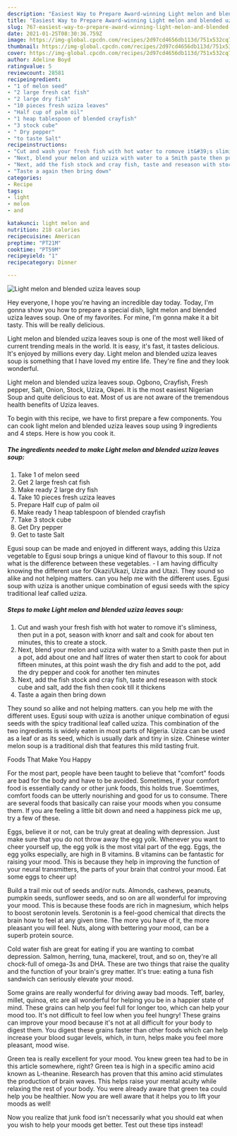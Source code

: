 ```yaml
---
description: "Easiest Way to Prepare Award-winning Light melon and blended uziza leaves soup"
title: "Easiest Way to Prepare Award-winning Light melon and blended uziza leaves soup"
slug: 767-easiest-way-to-prepare-award-winning-light-melon-and-blended-uziza-leaves-soup
date: 2021-01-25T08:30:36.759Z
image: https://img-global.cpcdn.com/recipes/2d97cd4656db113d/751x532cq70/light-melon-and-blended-uziza-leaves-soup-recipe-main-photo.jpg
thumbnail: https://img-global.cpcdn.com/recipes/2d97cd4656db113d/751x532cq70/light-melon-and-blended-uziza-leaves-soup-recipe-main-photo.jpg
cover: https://img-global.cpcdn.com/recipes/2d97cd4656db113d/751x532cq70/light-melon-and-blended-uziza-leaves-soup-recipe-main-photo.jpg
author: Adeline Boyd
ratingvalue: 5
reviewcount: 28581
recipeingredient:
- "1 of melon seed"
- "2 large fresh cat fish"
- "2 large dry fish"
- "10 pieces fresh uziza leaves"
- "Half cup of palm oil"
- "1 heap tablespoon of blended crayfish"
- "3 stock cube"
- " Dry pepper"
- "to taste Salt"
recipeinstructions:
- "Cut and wash your fresh fish with hot water to romove it&#39;s sliminess, then put in a pot, season with knorr and salt and cook for about ten minutes, this to create a stock."
- "Next, blend your melon and uziza with water to a Smith paste then put in a pot, add about one and half litres of water then start to cook for about fifteen minutes, at this point wash the dry fish and add to the pot, add the dry pepper and cook for another ten minutes"
- "Next, add the fish stock and cray fish, taste and reseason with stock cube and salt, add the fish then cook till it thickens"
- "Taste a again then bring down"
categories:
- Recipe
tags:
- light
- melon
- and

katakunci: light melon and 
nutrition: 218 calories
recipecuisine: American
preptime: "PT21M"
cooktime: "PT59M"
recipeyield: "1"
recipecategory: Dinner

---
```



![Light melon and blended uziza leaves soup](https://img-global.cpcdn.com/recipes/2d97cd4656db113d/751x532cq70/light-melon-and-blended-uziza-leaves-soup-recipe-main-photo.jpg)

Hey everyone, I hope you're having an incredible day today. Today, I'm gonna show you how to prepare a special dish, light melon and blended uziza leaves soup. One of my favorites. For mine, I'm gonna make it a bit tasty. This will be really delicious.

Light melon and blended uziza leaves soup is one of the most well liked of current trending meals in the world. It is easy, it's fast, it tastes delicious. It's enjoyed by millions every day. Light melon and blended uziza leaves soup is something that I have loved my entire life. They're fine and they look wonderful.

Light melon and blended uziza leaves soup. Ogbono, Crayfish, Fresh pepper, Salt, Onion, Stock, Uziza, Okpei. It is the most easiest Nigerian Soup and quite delicious to eat. Most of us are not aware of the tremendous health benefits of Uziza leaves.


To begin with this recipe, we have to first prepare a few components. You can cook light melon and blended uziza leaves soup using 9 ingredients and 4 steps. Here is how you cook it.

<!--inarticleads1-->

##### The ingredients needed to make Light melon and blended uziza leaves soup:

1. Take 1 of melon seed
1. Get 2 large fresh cat fish
1. Make ready 2 large dry fish
1. Take 10 pieces fresh uziza leaves
1. Prepare Half cup of palm oil
1. Make ready 1 heap tablespoon of blended crayfish
1. Take 3 stock cube
1. Get  Dry pepper
1. Get to taste Salt


Egusi soup can be made and enjoyed in different ways, adding this Uziza vegetable to Egusi soup brings a unique kind of flavour to this soup. If not what is the difference between these vegetables. - I am having difficulty knowing the different use for Okazi/Ukazi, Uziza and Utazi. They sound so alike and not helping matters. can you help me with the different uses. Egusi soup with uziza is another unique combination of egusi seeds with the spicy traditional leaf called uziza. 

<!--inarticleads2-->

##### Steps to make Light melon and blended uziza leaves soup:

1. Cut and wash your fresh fish with hot water to romove it&#39;s sliminess, then put in a pot, season with knorr and salt and cook for about ten minutes, this to create a stock.
1. Next, blend your melon and uziza with water to a Smith paste then put in a pot, add about one and half litres of water then start to cook for about fifteen minutes, at this point wash the dry fish and add to the pot, add the dry pepper and cook for another ten minutes
1. Next, add the fish stock and cray fish, taste and reseason with stock cube and salt, add the fish then cook till it thickens
1. Taste a again then bring down


They sound so alike and not helping matters. can you help me with the different uses. Egusi soup with uziza is another unique combination of egusi seeds with the spicy traditional leaf called uziza. This combination of the two ingredients is widely eaten in most parts of Nigeria. Uziza can be used as a leaf or as its seed, which is usually dark and tiny in size. Chinese winter melon soup is a traditional dish that features this mild tasting fruit. 

Foods That Make You Happy


For the most part, people have been taught to believe that "comfort" foods are bad for the body and have to be avoided. Sometimes, if your comfort food is essentially candy or other junk foods, this holds true. Soemtimes, comfort foods can be utterly nourishing and good for us to consume. There are several foods that basically can raise your moods when you consume them. If you are feeling a little bit down and need a happiness pick me up, try a few of these.

Eggs, believe it or not, can be truly great at dealing with depression. Just make sure that you do not throw away the egg yolk. Whenever you want to cheer yourself up, the egg yolk is the most vital part of the egg. Eggs, the egg yolks especially, are high in B vitamins. B vitamins can be fantastic for raising your mood. This is because they help in improving the function of your neural transmitters, the parts of your brain that control your mood. Eat some eggs to cheer up!

Build a trail mix out of seeds and/or nuts. Almonds, cashews, peanuts, pumpkin seeds, sunflower seeds, and so on are all wonderful for improving your mood. This is because these foods are rich in magnesium, which helps to boost serotonin levels. Serotonin is a feel-good chemical that directs the brain how to feel at any given time. The more you have of it, the more pleasant you will feel. Nuts, along with bettering your mood, can be a superb protein source.

Cold water fish are great for eating if you are wanting to combat depression. Salmon, herring, tuna, mackerel, trout, and so on, they're all chock-full of omega-3s and DHA. These are two things that raise the quality and the function of your brain's grey matter. It's true: eating a tuna fish sandwich can seriously elevate your mood. 

Some grains are really wonderful for driving away bad moods. Teff, barley, millet, quinoa, etc are all wonderful for helping you be in a happier state of mind. These grains can help you feel full for longer too, which can help your mood too. It's not difficult to feel low when you feel hungry! These grains can improve your mood because it's not at all difficult for your body to digest them. You digest these grains faster than other foods which can help increase your blood sugar levels, which, in turn, helps make you feel more pleasant, mood wise.

Green tea is really excellent for your mood. You knew green tea had to be in this article somewhere, right? Green tea is high in a specific amino acid known as L-theanine. Research has proven that this amino acid stimulates the production of brain waves. This helps raise your mental acuity while relaxing the rest of your body. You were already aware that green tea could help you be healthier. Now you are well aware that it helps you to lift your moods as well!

Now you realize that junk food isn't necessarily what you should eat when you wish to help your moods get better. Test out  these tips  instead!

